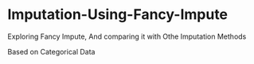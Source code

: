# Imputation-Using-Fancy-Impute


Exploring Fancy Impute, And comparing it with Othe Imputation Methods

Based on Categorical Data
